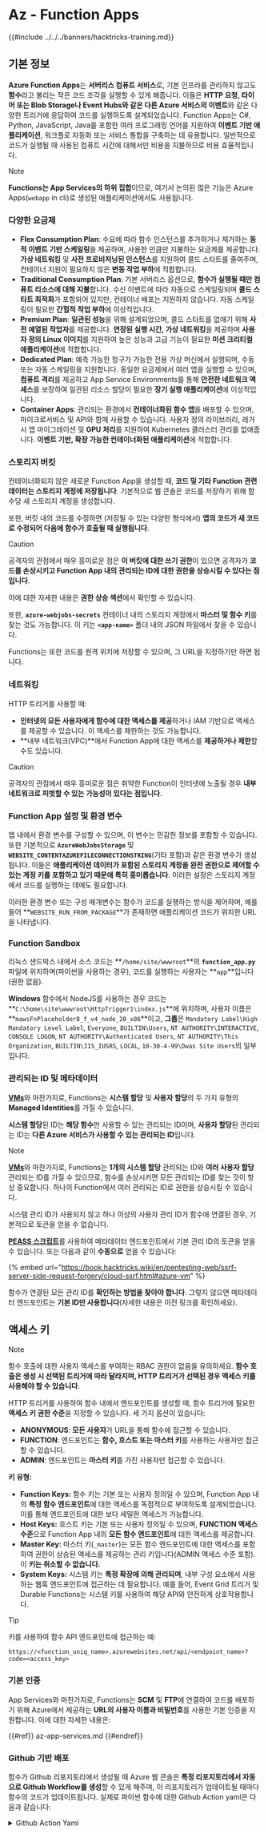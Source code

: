 # Az - Function Apps

{{#include ../../../banners/hacktricks-training.md}}

## 기본 정보

**Azure Function Apps**는 **서버리스 컴퓨트 서비스**로, 기본 인프라를 관리하지 않고도 **함수**라고 불리는 작은 코드 조각을 실행할 수 있게 해줍니다. 이들은 **HTTP 요청, 타이머 또는 Blob Storage나 Event Hubs와 같은 다른 Azure 서비스의 이벤트**와 같은 다양한 트리거에 응답하여 코드를 실행하도록 설계되었습니다. Function Apps는 C#, Python, JavaScript, Java를 포함한 여러 프로그래밍 언어를 지원하여 **이벤트 기반 애플리케이션**, 워크플로 자동화 또는 서비스 통합을 구축하는 데 유용합니다. 일반적으로 코드가 실행될 때 사용된 컴퓨트 시간에 대해서만 비용을 지불하므로 비용 효율적입니다.

> [!NOTE]
> **Functions는 App Services의 하위 집합**이므로, 여기서 논의된 많은 기능은 Azure Apps(`webapp` in cli)로 생성된 애플리케이션에서도 사용됩니다.

### 다양한 요금제

- **Flex Consumption Plan**: 수요에 따라 함수 인스턴스를 추가하거나 제거하는 **동적 이벤트 기반 스케일링**을 제공하며, 사용한 만큼만 지불하는 요금제를 제공합니다. **가상 네트워킹** 및 **사전 프로비저닝된 인스턴스**를 지원하여 콜드 스타트를 줄여주며, 컨테이너 지원이 필요하지 않은 **변동 작업 부하**에 적합합니다.
- **Traditional Consumption Plan**: 기본 서버리스 옵션으로, **함수가 실행될 때만 컴퓨트 리소스에 대해 지불**합니다. 수신 이벤트에 따라 자동으로 스케일링되며 **콜드 스타트 최적화**가 포함되어 있지만, 컨테이너 배포는 지원하지 않습니다. 자동 스케일링이 필요한 **간헐적 작업 부하**에 이상적입니다.
- **Premium Plan**: **일관된 성능**을 위해 설계되었으며, 콜드 스타트를 없애기 위해 **사전 예열된 작업자**를 제공합니다. **연장된 실행 시간, 가상 네트워킹**을 제공하며 **사용자 정의 Linux 이미지**를 지원하여 높은 성능과 고급 기능이 필요한 **미션 크리티컬 애플리케이션**에 적합합니다.
- **Dedicated Plan**: 예측 가능한 청구가 가능한 전용 가상 머신에서 실행되며, 수동 또는 자동 스케일링을 지원합니다. 동일한 요금제에서 여러 앱을 실행할 수 있으며, **컴퓨트 격리**를 제공하고 App Service Environments를 통해 **안전한 네트워크 액세스**를 보장하여 일관된 리소스 할당이 필요한 **장기 실행 애플리케이션**에 이상적입니다.
- **Container Apps**: 관리되는 환경에서 **컨테이너화된 함수 앱**을 배포할 수 있으며, 마이크로서비스 및 API와 함께 사용할 수 있습니다. 사용자 정의 라이브러리, 레거시 앱 마이그레이션 및 **GPU 처리**를 지원하여 Kubernetes 클러스터 관리를 없애줍니다. **이벤트 기반, 확장 가능한 컨테이너화된 애플리케이션**에 적합합니다.

### **스토리지 버킷**

컨테이너화되지 않은 새로운 Function App을 생성할 때, **코드 및 기타 Function 관련 데이터는 스토리지 계정에 저장됩니다**. 기본적으로 웹 콘솔은 코드를 저장하기 위해 함수당 새 스토리지 계정을 생성합니다.

또한, 버킷 내의 코드를 수정하면 (저장될 수 있는 다양한 형식에서) **앱의 코드가 새 코드로 수정되어 다음에 함수가 호출될 때 실행됩니다**.

> [!CAUTION]
> 공격자의 관점에서 매우 흥미로운 점은 **이 버킷에 대한 쓰기 권한**이 있으면 공격자가 **코드를 손상시키고 Function App 내의 관리되는 ID에 대한 권한을 상승시킬 수 있다는 점입니다**.
>
> 이에 대한 자세한 내용은 **권한 상승 섹션**에서 확인할 수 있습니다.

또한, **`azure-webjobs-secrets`** 컨테이너 내의 스토리지 계정에서 **마스터 및 함수 키**를 찾는 것도 가능합니다. 이 키는 **`<app-name>`** 폴더 내의 JSON 파일에서 찾을 수 있습니다.

Functions는 또한 코드를 원격 위치에 저장할 수 있으며, 그 URL을 지정하기만 하면 됩니다.

### 네트워킹

HTTP 트리거를 사용할 때:

- **인터넷의 모든 사용자에게 함수에 대한 액세스를 제공**하거나 IAM 기반으로 액세스를 제공할 수 있습니다. 이 액세스를 제한하는 것도 가능합니다.
- **내부 네트워크(VPC)**에서 Function App에 대한 액세스를 **제공하거나 제한**할 수도 있습니다.

> [!CAUTION]
> 공격자의 관점에서 매우 흥미로운 점은 취약한 Function이 인터넷에 노출될 경우 **내부 네트워크로 피벗할 수 있는 가능성이 있다는 점입니다**.

### **Function App 설정 및 환경 변수**

앱 내에서 환경 변수를 구성할 수 있으며, 이 변수는 민감한 정보를 포함할 수 있습니다. 또한 기본적으로 **`AzureWebJobsStorage`** 및 **`WEBSITE_CONTENTAZUREFILECONNECTIONSTRING`**(기타 포함)과 같은 환경 변수가 생성됩니다. 이들은 **애플리케이션 데이터가 포함된 스토리지 계정을 완전 권한으로 제어할 수 있는 계정 키를 포함하고 있기 때문에 특히 흥미롭습니다**. 이러한 설정은 스토리지 계정에서 코드를 실행하는 데에도 필요합니다.

이러한 환경 변수 또는 구성 매개변수는 함수가 코드를 실행하는 방식을 제어하며, 예를 들어 **`WEBSITE_RUN_FROM_PACKAGE`**가 존재하면 애플리케이션 코드가 위치한 URL을 나타냅니다.

### **Function Sandbox**

리눅스 샌드박스 내에서 소스 코드는 **`/home/site/wwwroot`**의 **`function_app.py`** 파일에 위치하며(파이썬을 사용하는 경우), 코드를 실행하는 사용자는 **`app`**입니다(권한 없음).

**Windows** 함수에서 NodeJS를 사용하는 경우 코드는 **`C:\home\site\wwwroot\HttpTrigger1\index.js`**에 위치하며, 사용자 이름은 **`mawsFnPlaceholder8_f_v4_node_20_x86`**이고, **그룹**은 `Mandatory Label\High Mandatory Level Label`, `Everyone`, `BUILTIN\Users`, `NT AUTHORITY\INTERACTIVE`, `CONSOLE LOGON`, `NT AUTHORITY\Authenticated Users`, `NT AUTHORITY\This Organization`, `BUILTIN\IIS_IUSRS`, `LOCAL`, `10-30-4-99\Dwas Site Users`의 일부입니다.

### **관리되는 ID 및 메타데이터**

[**VMs**](vms/index.html)와 마찬가지로, Functions는 **시스템 할당** 및 **사용자 할당**의 두 가지 유형의 **Managed Identities**를 가질 수 있습니다.

**시스템 할당**된 ID는 **해당 함수**만 사용할 수 있는 관리되는 ID이며, **사용자 할당**된 관리되는 ID는 **다른 Azure 서비스가 사용할 수 있는 관리되는 ID**입니다.

> [!NOTE]
> [**VMs**](vms/index.html)와 마찬가지로, Functions는 **1개의 시스템 할당** 관리되는 ID와 **여러 사용자 할당** 관리되는 ID를 가질 수 있으므로, 함수를 손상시키면 모든 관리되는 ID를 찾는 것이 항상 중요합니다. 하나의 Function에서 여러 관리되는 ID로 권한을 상승시킬 수 있습니다.
>
> 시스템 관리 ID가 사용되지 않고 하나 이상의 사용자 관리 ID가 함수에 연결된 경우, 기본적으로 토큰을 얻을 수 없습니다.

[**PEASS 스크립트**](https://github.com/peass-ng/PEASS-ng)를 사용하여 메타데이터 엔드포인트에서 기본 관리 ID의 토큰을 얻을 수 있습니다. 또는 다음과 같이 **수동으로** 얻을 수 있습니다:

{% embed url="https://book.hacktricks.wiki/en/pentesting-web/ssrf-server-side-request-forgery/cloud-ssrf.html#azure-vm" %}

함수가 연결된 모든 관리 ID를 **확인하는 방법을 찾아야 합니다**. 그렇지 않으면 메타데이터 엔드포인트는 **기본 ID만 사용합니다**(자세한 내용은 이전 링크를 확인하세요).

## 액세스 키

> [!NOTE]
> 함수 호출에 대한 사용자 액세스를 부여하는 RBAC 권한이 없음을 유의하세요. **함수 호출은 생성 시 선택된 트리거에 따라 달라지며, HTTP 트리거가 선택된 경우 **액세스 키**를 사용해야 할 수 있습니다**.

HTTP 트리거를 사용하여 함수 내에서 엔드포인트를 생성할 때, 함수 트리거에 필요한 **액세스 키 권한 수준**을 지정할 수 있습니다. 세 가지 옵션이 있습니다:

- **ANONYMOUS**: **모든 사용자**가 URL을 통해 함수에 접근할 수 있습니다.
- **FUNCTION**: 엔드포인트는 **함수, 호스트 또는 마스터 키**를 사용하는 사용자만 접근할 수 있습니다.
- **ADMIN**: 엔드포인트는 **마스터 키**를 가진 사용자만 접근할 수 있습니다.

**키 유형:**

- **Function Keys:** 함수 키는 기본 또는 사용자 정의일 수 있으며, Function App 내의 **특정 함수 엔드포인트**에 대한 액세스를 독점적으로 부여하도록 설계되었습니다. 이를 통해 엔드포인트에 대한 보다 세밀한 액세스가 가능합니다.
- **Host Keys:** 호스트 키는 기본 또는 사용자 정의일 수 있으며, **FUNCTION 액세스 수준**으로 Function App 내의 **모든 함수 엔드포인트**에 대한 액세스를 제공합니다.
- **Master Key:** 마스터 키(`_master`)는 모든 함수 엔드포인트에 대한 액세스를 포함하여 권한이 상승된 액세스를 제공하는 관리 키입니다(ADMIN 액세스 수준 포함). 이 **키는 취소할 수 없습니다.**
- **System Keys:** 시스템 키는 **특정 확장에 의해 관리되며**, 내부 구성 요소에서 사용하는 웹훅 엔드포인트에 접근하는 데 필요합니다. 예를 들어, Event Grid 트리거 및 Durable Functions는 시스템 키를 사용하여 해당 API와 안전하게 상호작용합니다.

> [!TIP]
> 키를 사용하여 함수 API 엔드포인트에 접근하는 예:
>
> `https://<function_uniq_name>.azurewebsites.net/api/<endpoint_name>?code=<access_key>`

### 기본 인증

App Services와 마찬가지로, Functions는 **SCM** 및 **FTP**에 연결하여 코드를 배포하기 위해 Azure에서 제공하는 **URL의 사용자 이름과 비밀번호**를 사용한 기본 인증을 지원합니다. 이에 대한 자세한 내용은:

{{#ref}}
az-app-services.md
{{#endref}}

### Github 기반 배포

함수가 Github 리포지토리에서 생성될 때 Azure 웹 콘솔은 **특정 리포지토리에서 자동으로 Github Workflow를 생성**할 수 있게 해주며, 이 리포지토리가 업데이트될 때마다 함수의 코드가 업데이트됩니다. 실제로 파이썬 함수에 대한 Github Action yaml은 다음과 같습니다:

<details>

<summary>Github Action Yaml</summary>
```yaml
# Docs for the Azure Web Apps Deploy action: https://github.com/azure/functions-action
# More GitHub Actions for Azure: https://github.com/Azure/actions
# More info on Python, GitHub Actions, and Azure Functions: https://aka.ms/python-webapps-actions

name: Build and deploy Python project to Azure Function App - funcGithub

on:
push:
branches:
- main
workflow_dispatch:

env:
AZURE_FUNCTIONAPP_PACKAGE_PATH: "." # set this to the path to your web app project, defaults to the repository root
PYTHON_VERSION: "3.11" # set this to the python version to use (supports 3.6, 3.7, 3.8)

jobs:
build:
runs-on: ubuntu-latest
steps:
- name: Checkout repository
uses: actions/checkout@v4

- name: Setup Python version
uses: actions/setup-python@v5
with:
python-version: ${{ env.PYTHON_VERSION }}

- name: Create and start virtual environment
run: |
python -m venv venv
source venv/bin/activate

- name: Install dependencies
run: pip install -r requirements.txt

# Optional: Add step to run tests here

- name: Zip artifact for deployment
run: zip release.zip ./* -r

- name: Upload artifact for deployment job
uses: actions/upload-artifact@v4
with:
name: python-app
path: |
release.zip
!venv/

deploy:
runs-on: ubuntu-latest
needs: build

permissions:
id-token: write #This is required for requesting the JWT

steps:
- name: Download artifact from build job
uses: actions/download-artifact@v4
with:
name: python-app

- name: Unzip artifact for deployment
run: unzip release.zip

- name: Login to Azure
uses: azure/login@v2
with:
client-id: ${{ secrets.AZUREAPPSERVICE_CLIENTID_6C3396368D954957BC58E4C788D37FD1 }}
tenant-id: ${{ secrets.AZUREAPPSERVICE_TENANTID_7E50AEF6222E4C3DA9272D27FB169CCD }}
subscription-id: ${{ secrets.AZUREAPPSERVICE_SUBSCRIPTIONID_905358F484A74277BDC20978459F26F4 }}

- name: "Deploy to Azure Functions"
uses: Azure/functions-action@v1
id: deploy-to-function
with:
app-name: "funcGithub"
slot-name: "Production"
package: ${{ env.AZURE_FUNCTIONAPP_PACKAGE_PATH }}
```
</details>

또한, **Managed Identity**가 생성되어 리포지토리의 Github Action이 이를 사용하여 Azure에 로그인할 수 있습니다. 이는 **Managed Identity**에 대해 **Issuer** `https://token.actions.githubusercontent.com`와 **Subject Identifier** `repo:<org-name>/<repo-name>:ref:refs/heads/<branch-name>`를 허용하는 Federated credential을 생성함으로써 이루어집니다.

> [!CAUTION]
> 따라서, 해당 리포지토리를 손상시키는 사람은 함수와 그에 연결된 Managed Identities를 손상시킬 수 있습니다.

### 컨테이너 기반 배포

모든 요금제가 컨테이너 배포를 허용하는 것은 아니지만, 허용하는 경우 구성에는 컨테이너의 URL이 포함됩니다. API에서 **`linuxFxVersion`** 설정은 `DOCKER|mcr.microsoft.com/...`와 같은 형태를 가질 것이며, 웹 콘솔에서는 구성에 **image settings**가 표시됩니다.

또한, **소스 코드는 함수와 관련된 스토리지** 계정에 저장되지 않습니다. 필요하지 않기 때문입니다.

## 열거

{% tabs %}
{% tab title="az cli" %}
{% code overflow="wrap" %}
```bash
# List all the functions
az functionapp list

# Get info of 1 funciton (although in the list you already get this info)
az functionapp show --name <app-name> --resource-group <res-group>
## If "linuxFxVersion" has something like: "DOCKER|mcr.microsoft.com/..."
## This is using a container

# Get details about the source of the function code
az functionapp deployment source show \
--name <app-name> \
--resource-group <res-group>
## If error like "This is currently not supported."
## Then, this is probalby using a container

# Get more info if a container is being used
az functionapp config container show \
--name <name> \
--resource-group <res-group>

# Get settings (and privesc to the sorage account)
az functionapp config appsettings list --name <app-name> --resource-group <res-group>

# Check if a domain was assigned to a function app
az functionapp config hostname list --webapp-name <app-name> --resource-group <res-group>

# Get SSL certificates
az functionapp config ssl list --resource-group <res-group>

# Get network restrictions
az functionapp config access-restriction show --name <app-name> --resource-group <res-group>

# Get more info about a function (invoke_url_template is the URL to invoke and script_href allows to see the code)
az rest --method GET \
--url "https://management.azure.com/subscriptions/<subscription>/resourceGroups/<res-group>/providers/Microsoft.Web/sites/<app-name>/functions?api-version=2024-04-01"

# Get source code with Master Key of the function
curl "<script_href>?code=<master-key>"
## Python example
curl "https://newfuncttest123.azurewebsites.net/admin/vfs/home/site/wwwroot/function_app.py?code=<master-key>" -v

# Get source code
az rest --url "https://management.azure.com/<subscription>/resourceGroups/<res-group>/providers/Microsoft.Web/sites/<app-name>/hostruntime/admin/vfs/function_app.py?relativePath=1&api-version=2022-03-01"
```
{% endcode %}
{% endtab %}

{% tab title="Az PowerShell" %}
{% code overflow="wrap" %}
```powershell
Get-Command -Module Az.Functions

# Lists all Function Apps in the current subscription or in a specific resource group.
Get-AzFunctionApp  -ResourceGroupName <String>

# Displays the regions where Azure Function Apps are available for deployment.
Get-AzFunctionAppAvailableLocation

# Retrieves details about Azure Function App plans in a subscription or resource group.
Get-AzFunctionAppPlan -ResourceGroupName <String> -Name <String>

# Retrieves the app settings for a specific Azure Function App.
Get-AzFunctionAppSetting -Name <FunctionAppName> -ResourceGroupName <ResourceGroupName>
```
{% endcode %}
{% endtab %}
{% endtabs %}

## 권한 상승

{{#ref}}
../az-privilege-escalation/az-functions-app-privesc.md
{{#endref}}

## 참조

- [https://learn.microsoft.com/en-us/azure/azure-functions/functions-openapi-definition](https://learn.microsoft.com/en-us/azure/azure-functions/functions-openapi-definition)

{{#include ../../../banners/hacktricks-training.md}}
